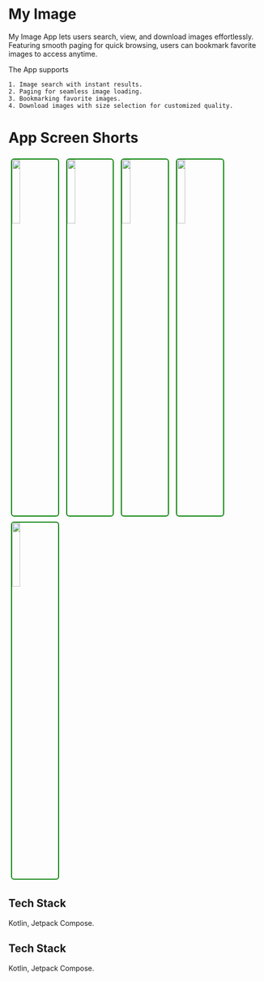 
# My Image

My Image App lets users search, view, and download images effortlessly. Featuring smooth paging for quick browsing, users can bookmark favorite images to access anytime.

The App supports 

    1. Image search with instant results.
    2. Paging for seamless image loading.  
    3. Bookmarking favorite images. 
    4. Download images with size selection for customized quality.

# App Screen Shorts


<p>
  <img src="https://github.com/user-attachments/assets/f7bd750a-ae0d-42af-bda8-9b47451f5761" width="18%" style="border:2px solid green; border-radius:6px; margin:5px;" />
  <img src="https://github.com/user-attachments/assets/a9436508-153b-4756-8641-0952c48c42c5" width="18%" style="border:2px solid green; border-radius:6px; margin:5px;" />
  <img src="https://github.com/user-attachments/assets/33ca2d1c-b465-4906-b04d-19a833069032" width="18%" style="border:2px solid green; border-radius:6px; margin:5px;" />
  <img src="https://github.com/user-attachments/assets/cd0b9f90-3746-45a8-ba66-d5d3bcdf64b8" width="18%" style="border:2px solid green; border-radius:6px; margin:5px;" />
  <img src="https://github.com/user-attachments/assets/a9436508-153b-4756-8641-0952c48c42c5" width="18%" style="border:2px solid green; border-radius:6px; margin:5px;" />
</p>


## Tech Stack

Kotlin, Jetpack Compose.









## Tech Stack

Kotlin, Jetpack Compose.

